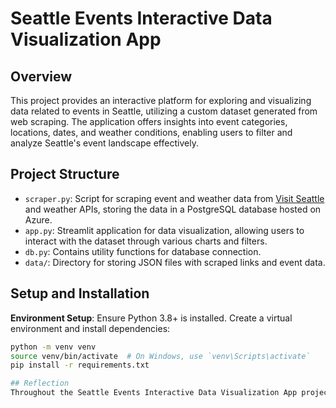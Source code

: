 # Seattle Events Interactive Data Visualization App

## Overview

This project provides an interactive platform for exploring and visualizing data related to events in Seattle, utilizing a custom dataset generated from web scraping. The application offers insights into event categories, locations, dates, and weather conditions, enabling users to filter and analyze Seattle's event landscape effectively.

## Project Structure

- `scraper.py`: Script for scraping event and weather data from [Visit Seattle](https://visitseattle.org/events/) and weather APIs, storing the data in a PostgreSQL database hosted on Azure.
- `app.py`: Streamlit application for data visualization, allowing users to interact with the dataset through various charts and filters.
- `db.py`: Contains utility functions for database connection.
- `data/`: Directory for storing JSON files with scraped links and event data.

## Setup and Installation

**Environment Setup**: Ensure Python 3.8+ is installed. Create a virtual environment and install dependencies:

```bash
python -m venv venv
source venv/bin/activate  # On Windows, use `venv\Scripts\activate`
pip install -r requirements.txt

## Reflection
Throughout the Seattle Events Interactive Data Visualization App project, I've evolved significantly. It taught me the complexities of web scraping, the power of data visualization with Streamlit, and efficient database management. This journey has not only honed my technical skills but also deepened my understanding of making data accessible and engaging for a broad audience.
